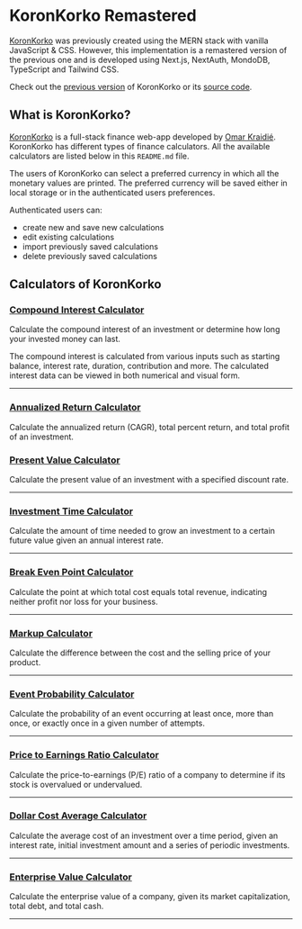 # KoronKorko Remastered

[KoronKorko][site] was previously created using the MERN stack with vanilla JavaScript & CSS. However, this implementation is a remastered version of the previous one and is developed using Next.js, NextAuth, MondoDB, TypeScript and Tailwind CSS.

Check out the [previous version][KoronKorkoOld] of KoronKorko or its [source code][KoronKorkoCodeOld].

## What is KoronKorko?

[KoronKorko][site] is a full-stack finance web-app developed by [Omar Kraidié][dev]. KoronKorko has different types of finance calculators. All the available calculators are listed below in this `README.md` file.

The users of KoronKorko can select a preferred currency in which all the monetary values are printed. The preferred currency will be saved either in local storage or in the authenticated users preferences.

Authenticated users can:

-   create new and save new calculations
-   edit existing calculations
-   import previously saved calculations
-   delete previously saved calculations

## Calculators of KoronKorko

### [Compound Interest Calculator][1]

Calculate the compound interest of an investment or determine how long your invested money can last.

The compound interest is calculated from various inputs such as starting balance, interest rate, duration, contribution and more. The calculated interest data can be viewed in both numerical and visual form.

---

### [Annualized Return Calculator][2]

Calculate the annualized return (CAGR), total percent return, and total profit of an investment.

### [Present Value Calculator][3]

Calculate the present value of an investment with a specified discount rate.

---

### [Investment Time Calculator][4]

Calculate the amount of time needed to grow an investment to a certain future value given an annual interest rate.

---

### [Break Even Point Calculator][5]

Calculate the point at which total cost equals total revenue, indicating neither profit nor loss for your business.

---

### [Markup Calculator][6]

Calculate the difference between the cost and the selling price of your product.

---

### [Event Probability Calculator][7]

Calculate the probability of an event occurring at least once, more than once, or exactly once in a given number of attempts.

---

### [Price to Earnings Ratio Calculator][8]

Calculate the price-to-earnings (P/E) ratio of a company to determine if its stock is overvalued or undervalued.

---

### [Dollar Cost Average Calculator][9]

Calculate the average cost of an investment over a time period, given an interest rate, initial investment amount and a series of periodic investments.

---

### [Enterprise Value Calculator][10]

Calculate the enterprise value of a company, given its market capitalization, total debt, and total cash.

---

[dev]: https://github.com/0mppula
[site]: https://www.koronkorko.com/
[1]: https://www.koronkorko.com/compound-interest-calculator
[2]: https://www.koronkorko.com/annualized-return-calculator
[3]: https://www.koronkorko.com/present-value-calculator
[4]: https://www.koronkorko.com/investment-time-calculator
[5]: https://www.koronkorko.com/break-even-point-calculator
[6]: https://www.koronkorko.com/markup-calculator
[7]: https://www.koronkorko.com/event-probability-calculator
[8]: https://www.koronkorko.com/price-to-earnings-ratio-calculator
[9]: https://www.koronkorko.com/dollar-cost-average-calculator
[10]: https://www.koronkorko.com/enterprise-value-calculator
[KoronKorkoOld]: https://koronkorko.herokuapp.com/
[KoronKorkoCodeOld]: https://github.com/0mppula/KoronKorko
